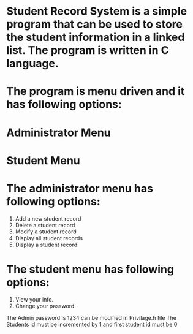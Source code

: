 # Student Record System is a simple program that can be used to store the student information in a linked list. The program is written in C language. 
# The program is menu driven and it has following options:
# Administrator Menu 
# Student Menu
# The administrator menu has following options:
 1. Add a new student record
 2. Delete a student record
 3. Modify a student record
 4. Display all student records
 5. Display a student record
 # The student menu has following options:
 1. View your info.
 2. Change your password.


  The Admin password is 1234 can be modified in Privilage.h file 
 The Students id must be incremented by 1 and first student id must be 0 